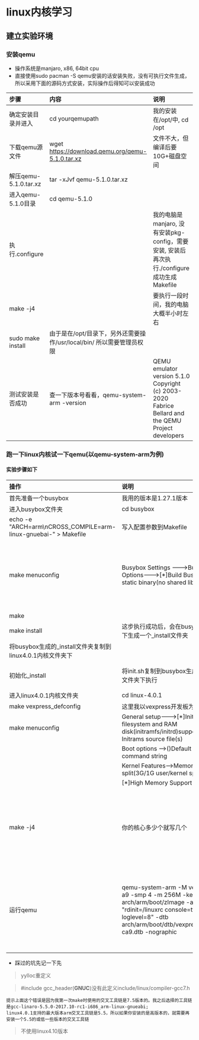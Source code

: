 # linux内核学习

## 建立实验环境
### 安装qemu
* 操作系统是manjaro, x86, 64bit cpu
* 直接使用sudo pacman -S qemu安装的话安装失败，没有可执行文件生成，所以采用下面的源码方式安装，实际操作后得知可以安装成功


|步骤|内容|说明|
|:-----|:-----|:-----|
|确定安装目录并进入|cd yourqemupath|我的安装在/opt/中, cd /opt|
|下载qemu源文件|wget https://download.qemu.org/qemu-5.1.0.tar.xz|文件不大，但编译后要10G+磁盘空间|
|解压qemu-5.1.0.tar.xz|tar -xJvf qemu-5.1.0.tar.xz||
|进入qemu-5.1.0目录| cd qemu-5.1.0||
|执行.configure||我的电脑是manjaro, 没有安装pkg-config，需要安装, 安装后再次执行./configure成功生成Makefile|
|make -j4||要执行一段时间，我的电脑大概半小时左右|
|sudo make install|由于是在/opt/目录下，另外还需要操作/usr/local/bin/ 所以需要管理员权限||
|测试安装是否成功|查一下版本号看看，qemu-system-arm -version|QEMU emulator version 5.1.0 Copyright (c) 2003-2020 Fabrice Bellard and the QEMU Project developers|

### 跑一下linux内核试一下qemu(以qemu-system-arm为例)

#### 实验步骤如下
|操作|说明|补充|
|:-|:-|:-|
|首先准备一个busybox|我用的版本是1.27.1版本||
|进入busybox文件夹| cd busybox||
|echo -e "ARCH=arm\nCROSS_COMPILE=arm-linux-gnuebai-" > Makefile|写入配置参数到Makefile|方便执行make|
|make menuconfig|Busybox Settings --->Build Options--->[\*]Build BusyBox as a static binary(no shared libs)|不使用动态库，这样可执行文件busybox里包含了所有的代码||
|make|||
|make install|这步执行成功后，会在busybox根目录下生成一个\_install文件夹||
|将busybox生成的\_install文件夹复制到linux4.0.1内核文件夹下|||
|初始化\_install|将init.sh复制到busybox生成的\_install文件夹下执行|在当前页面文件列表中|
|进入linux4.0.1内核文件夹|cd linux-4.0.1||
|make vexpress_defconfig|这里我以vexpress开发板为例||
|make menuconfig|General setup--->[\*]Initial RAM filesystem and RAM disk(initramfs/initrd)support(\_install) Initrams source file(s)
||Boot options -->()Default kernel command string||
||Kernel Features-->Memory split(3G/1G user/kernel split)
||[\*]High Memory Support||
|make -j4|你的核心多少个就写几个|这一步执行成功后会在boot下生成zImage，以及boot/dts/下生成dtb|
|运行qemu|qemu-system-arm -M vexpress-a9 -smp 4 -m 256M -kernel arch/arm/boot/zImage -append "rdinit=/linuxrc console=ttyAMA0 loglevel=8" -dtb arch/arm/boot/dtb/vexpress-v2p-ca9.dtb -nographic|注：可以使用qemu-system-arm -machine help来查看qemu支持的设备|
* 踩过的坑先记一下先
> yylloc重定义

> #include gcc_header(__GNUC__)没有此定义include/linux/compiler-gcc7.h
```
提示上面这个错误是因为我第一次make时使用的交叉工具链是7.5版本的。我之后选择的工具链是gcc-linaro-5.5.0-2017.10-rc1-i686_arm-linux-gnueabi;
linux4.0.1支持的最大版本arm交叉工具链是5.5，所以如果你安装的是高版本的，就需要再安装一个5.5的或低一些版本的交叉工具链
```
> 不使用linux4.10版本
